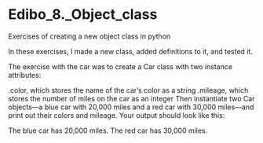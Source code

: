 # Edibo_8._Object_class
Exercises of creating a new object class in python

In these exercises, I made a new class, added definitions to it, and tested it. 

The exercise with the car was to create a Car class with two instance attributes:

.color, which stores the name of the car’s color as a string
.mileage, which stores the number of miles on the car as an integer
Then instantiate two Car objects—a blue car with 20,000 miles and a red car with 30,000 miles—and print out their colors and mileage. Your output should look like this:

The blue car has 20,000 miles.
The red car has 30,000 miles.
